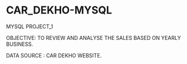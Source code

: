 # CAR_DEKHO-MYSQL

MYSQL PROJECT_1

OBJECTIVE: TO REVIEW AND ANALYSE THE SALES BASED ON YEARLY BUSINESS.

DATA SOURCE : CAR DEKHO WEBSITE.
